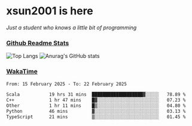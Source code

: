 # xsun2001 is here

*Just a student who knows a little bit of programming*

### [Github Readme Stats](https://github.com/anuraghazra/github-readme-stats)

![Top Langs](https://github-readme-stats.vercel.app/api/top-langs/?username=xsun2001&layout=compact&theme=radical) ![Anurag's GitHub stats](https://github-readme-stats.vercel.app/api?username=xsun2001&show_icons=true&theme=radical)

### [WakaTime](https://wakatime.com)

<!--START_SECTION:waka-->

```txt
From: 15 February 2025 - To: 22 February 2025

Scala           19 hrs 31 mins  ███████████████████▓░░░░░   78.89 %
C++             1 hr 47 mins    █▓░░░░░░░░░░░░░░░░░░░░░░░   07.23 %
Other           1 hr 11 mins    █▒░░░░░░░░░░░░░░░░░░░░░░░   04.80 %
Python          46 mins         ▓░░░░░░░░░░░░░░░░░░░░░░░░   03.13 %
TypeScript      21 mins         ▒░░░░░░░░░░░░░░░░░░░░░░░░   01.45 %
```

<!--END_SECTION:waka-->

